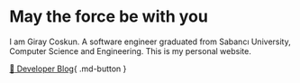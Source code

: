 # May the force be with you

I am Giray Coskun. A software engineer graduated from Sabancı University, Computer Science and Engineering.
This is my personal website.

[:notebook: Developer Blog](https://www.giraycoskun.dev/blog/){ .md-button }
